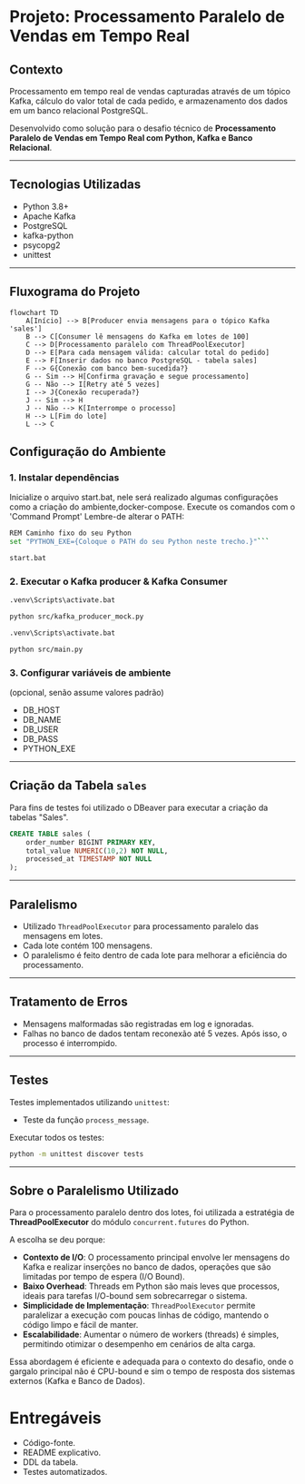 
#  Projeto: Processamento Paralelo de Vendas em Tempo Real

##  Contexto

Processamento em tempo real de vendas capturadas através de um tópico Kafka, cálculo do valor total de cada pedido, e armazenamento dos dados em um banco relacional PostgreSQL.

Desenvolvido como solução para o desafio técnico de **Processamento Paralelo de Vendas em Tempo Real com Python, Kafka e Banco Relacional**.

---

##  Tecnologias Utilizadas

- Python 3.8+
- Apache Kafka
- PostgreSQL
- kafka-python
- psycopg2
- unittest

---
##  Fluxograma do Projeto

```mermaid
flowchart TD
    A[Início] --> B[Producer envia mensagens para o tópico Kafka 'sales']
    B --> C[Consumer lê mensagens do Kafka em lotes de 100]
    C --> D[Processamento paralelo com ThreadPoolExecutor]
    D --> E[Para cada mensagem válida: calcular total do pedido]
    E --> F[Inserir dados no banco PostgreSQL - tabela sales]
    F --> G{Conexão com banco bem-sucedida?}
    G -- Sim --> H[Confirma gravação e segue processamento]
    G -- Não --> I[Retry até 5 vezes]
    I --> J{Conexão recuperada?}
    J -- Sim --> H
    J -- Não --> K[Interrompe o processo]
    H --> L[Fim do lote]
    L --> C
```


##  Configuração do Ambiente

### 1. Instalar dependências

Inicialize o arquivo start.bat, nele será realizado algumas configurações como a criação do ambiente,docker-compose.
Execute os comandos com o 'Command Prompt'
Lembre-de alterar o PATH:

```bash
REM Caminho fixo do seu Python
set "PYTHON_EXE={Coloque o PATH do seu Python neste trecho.}"```
```

```bash
start.bat
```

### 2. Executar o Kafka producer & Kafka Consumer


```bash
.venv\Scripts\activate.bat
```

```bash
python src/kafka_producer_mock.py
```

```bash
.venv\Scripts\activate.bat
```

```bash
python src/main.py
```

### 3. Configurar variáveis de ambiente

(opcional, senão assume valores padrão)

- DB_HOST
- DB_NAME
- DB_USER
- DB_PASS
- PYTHON_EXE

---

##  Criação da Tabela `sales`

Para fins de testes foi utilizado o DBeaver para executar a criação da tabelas "Sales".

```sql
CREATE TABLE sales (
    order_number BIGINT PRIMARY KEY,
    total_value NUMERIC(10,2) NOT NULL,
    processed_at TIMESTAMP NOT NULL
);
```

---

##  Paralelismo

- Utilizado `ThreadPoolExecutor` para processamento paralelo das mensagens em lotes.
- Cada lote contém 100 mensagens.
- O paralelismo é feito dentro de cada lote para melhorar a eficiência do processamento.

                                     
---

##  Tratamento de Erros

- Mensagens malformadas são registradas em log e ignoradas.
- Falhas no banco de dados tentam reconexão até 5 vezes. Após isso, o processo é interrompido.

---

##  Testes

Testes implementados utilizando `unittest`:

- Teste da função `process_message`.

Executar todos os testes:

```bash
python -m unittest discover tests
```

---

##  Sobre o Paralelismo Utilizado

Para o processamento paralelo dentro dos lotes, foi utilizada a estratégia de **ThreadPoolExecutor** do módulo `concurrent.futures` do Python.

A escolha se deu porque:

- **Contexto de I/O**: O processamento principal envolve ler mensagens do Kafka e realizar inserções no banco de dados, operações que são limitadas por tempo de espera (I/O Bound).
- **Baixo Overhead**: Threads em Python são mais leves que processos, ideais para tarefas I/O-bound sem sobrecarregar o sistema.
- **Simplicidade de Implementação**: `ThreadPoolExecutor` permite paralelizar a execução com poucas linhas de código, mantendo o código limpo e fácil de manter.
- **Escalabilidade**: Aumentar o número de workers (threads) é simples, permitindo otimizar o desempenho em cenários de alta carga.

Essa abordagem é eficiente e adequada para o contexto do desafio, onde o gargalo principal não é CPU-bound e sim o tempo de resposta dos sistemas externos (Kafka e Banco de Dados).
                    

#  Entregáveis

- Código-fonte.
- README explicativo.
- DDL da tabela.
- Testes automatizados.
